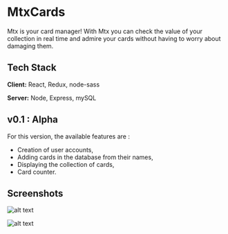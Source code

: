 
# MtxCards

Mtx is your card manager!
With Mtx you can check the value of your collection in real time and admire your cards without having to worry about damaging them.

## Tech Stack

**Client:** React, Redux, node-sass

**Server:** Node, Express, mySQL

## v0.1 : Alpha

For this version, the available features are :
- Creation of user accounts,
- Adding cards in the database from their names,
- Displaying the collection of cards,
- Card counter.




## Screenshots

![alt text](https://i.imgur.com/jLU22ij.png)

![alt text](https://i.imgur.com/wL2KImm.png)